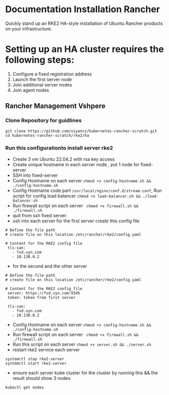 # Documentation Installation Rancher

Quickly stand up an  RKE2 HA-style installation of Ubuntu Rancher products on your infrastructure.

# Setting up an HA cluster requires the following steps:

1. Configure a fixed registration address
2. Launch the first server node
3. Join additional server nodes
4. Join agent nodes

## Rancher Management Vshpere
### Clone Repository for guidlines
```
git clone https://github.com/viyancs/kubernetes-rancher-scratch.git
cd kubernetes-rancher-scratch/rke2/ha
```
### Run this configurationto install server rke2
- Create 3 vm Ubuntu 22.04.2  with rsa key access 
- Create unique hostname in each server node , put 1 node for fixed-server
- SSH into fixed-server 
- Config Hostname on each server ```chmod +x config-hostname.sh && ./config-hostname.sh```
- Config Hostname code part ```/usr/local/nginx/conf.d/stream.conf```, Run script for config load balancer ``` chmod +x load-balancer.sh && ./load-balancer.sh ```
- Run firewall script on each server ``` chmod +x firewall.sh && ./firewall.sh```
- quit from ssh fixed server
- ssh into each server for the first server create this config file 
```
# Define the file path
# create file on this location /etc/rancher/rke2/config.yaml

# Content for the RKE2 config file
 tls-san:
   - fxd.vyn.com
   - 10.130.0.2

```
- for the second and the other server
```
# Define the file path
# create file on this location /etc/rancher/rke2/config.yaml

# Content for the RKE2 config file
 server: https://fxd.vyn.com:9345
 token: token from first server

 tls-san:
   - fxd.vyn.com
   - 10.130.0.2

```
- Config Hostname on each server ```chmod +x config-hostname.sh && ./config-hostname.sh```
- Run firewall script on each server ``` chmod +x firewall.sh && ./firewall.sh```
- Run this script on each server ``` chmod +x server.sh && ./server.sh ``` 
- restart rke2 service each server 
```
systemctl stop rke2-server
systemctl start rke2-server
```
- ensure each server kube cluster for the cluster by running this && the result should show 3 nodes
```
kubectl get nodes 
```


